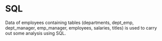 # SQL
Data of employees containing tables (departments, dept_emp, dept_manager, emp_manager, employees, salaries, titles) is used to carry out some analysis using SQL.

